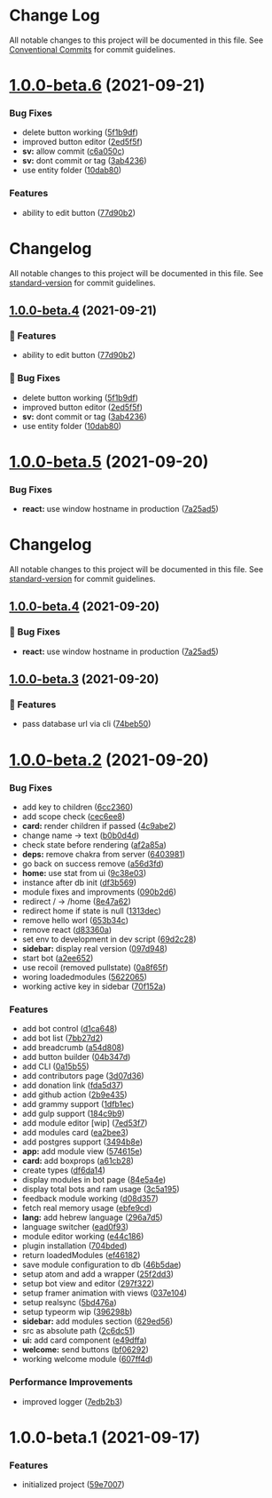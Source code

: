 # Change Log

All notable changes to this project will be documented in this file.
See [Conventional Commits](https://conventionalcommits.org) for commit guidelines.

# [1.0.0-beta.6](https://github.com/botmate/botmate/compare/v1.0.0-beta.5...v1.0.0-beta.6) (2021-09-21)


### Bug Fixes

* delete button working ([5f1b9df](https://github.com/botmate/botmate/commit/5f1b9dfc344c235095bef17fed0d7bce318f1205))
* improved button editor ([2ed5f5f](https://github.com/botmate/botmate/commit/2ed5f5f5a156b5296930450528f35e99270300fb))
* **sv:** allow commit ([c6a050c](https://github.com/botmate/botmate/commit/c6a050c0bbbfbbed4da14cd9d019bb0ca7394131))
* **sv:** dont commit or tag ([3ab4236](https://github.com/botmate/botmate/commit/3ab423677311c29ae54878e871bc8160e3097274))
* use entity folder ([10dab80](https://github.com/botmate/botmate/commit/10dab803d460161c8f3a3e8ae623c0daadf5901c))


### Features

* ability to edit button ([77d90b2](https://github.com/botmate/botmate/commit/77d90b27697c7f98265981c0d9366fa1626b52b8))





# Changelog

All notable changes to this project will be documented in this file. See [standard-version](https://github.com/conventional-changelog/standard-version) for commit guidelines.

## [1.0.0-beta.4](https://github.com/botmate/botmate/compare/v1.0.0-beta.5...v1.0.0-beta.4) (2021-09-21)


### 🎉 Features

* ability to edit button ([77d90b2](https://github.com/botmate/botmate/commit/77d90b27697c7f98265981c0d9366fa1626b52b8))


### 🐛 Bug Fixes

* delete button working ([5f1b9df](https://github.com/botmate/botmate/commit/5f1b9dfc344c235095bef17fed0d7bce318f1205))
* improved button editor ([2ed5f5f](https://github.com/botmate/botmate/commit/2ed5f5f5a156b5296930450528f35e99270300fb))
* **sv:** dont commit or tag ([3ab4236](https://github.com/botmate/botmate/commit/3ab423677311c29ae54878e871bc8160e3097274))
* use entity folder ([10dab80](https://github.com/botmate/botmate/commit/10dab803d460161c8f3a3e8ae623c0daadf5901c))

# [1.0.0-beta.5](https://github.com/botmate/botmate/compare/v1.0.0-beta.3...v1.0.0-beta.5) (2021-09-20)


### Bug Fixes

* **react:** use window hostname in production ([7a25ad5](https://github.com/botmate/botmate/commit/7a25ad599b11c382d7dc4373ad29094a7da5296e))





# Changelog

All notable changes to this project will be documented in this file. See [standard-version](https://github.com/conventional-changelog/standard-version) for commit guidelines.

## [1.0.0-beta.4](https://github.com/botmate/botmate/compare/v1.0.0-beta.3...v1.0.0-beta.4) (2021-09-20)


### 🐛 Bug Fixes

* **react:** use window hostname in production ([7a25ad5](https://github.com/botmate/botmate/commit/7a25ad599b11c382d7dc4373ad29094a7da5296e))

## [1.0.0-beta.3](https://github.com/botmate/botmate/compare/v1.0.0-beta.2...v1.0.0-beta.3) (2021-09-20)


### 🎉 Features

* pass database url via cli ([74beb50](https://github.com/botmate/botmate/commit/74beb5030f2b9c6fb7244ed85eecb92b12bd78b7))

# [1.0.0-beta.2](https://github.com/botmate/botmate/compare/v1.0.0-beta.1...v1.0.0-beta.2) (2021-09-20)


### Bug Fixes

* add key to children ([6cc2360](https://github.com/botmate/botmate/commit/6cc2360f3effee9f9887291d2b8f3b5903a0b8b9))
* add scope check ([cec6ee8](https://github.com/botmate/botmate/commit/cec6ee856cfbc3d53eb894fa08984675947c5b74))
* **card:** render children if passed ([4c9abe2](https://github.com/botmate/botmate/commit/4c9abe2677e6fac94dcd06d2262e3c3d8979eb32))
* change name -> text ([b0b0d4d](https://github.com/botmate/botmate/commit/b0b0d4ded79dc0eb314d630b05ad4f52aa4e43de))
* check state before rendering ([af2a85a](https://github.com/botmate/botmate/commit/af2a85a4624288552c61842f6f82e6d291967e63))
* **deps:** remove chakra from server ([6403981](https://github.com/botmate/botmate/commit/64039818bb2c084ad98ee12f594487da8bd0720f))
* go back on success remove ([a56d3fd](https://github.com/botmate/botmate/commit/a56d3fd8a821b7d6ff5f89601cce6b5b9324d94a))
* **home:** use stat from ui ([9c38e03](https://github.com/botmate/botmate/commit/9c38e037aa665a49705cb0683688b026b91f21cf))
* instance after db init ([df3b569](https://github.com/botmate/botmate/commit/df3b5692cf76ca081807f676e655daad0a241a3c))
* module fixes and improvments ([090b2d6](https://github.com/botmate/botmate/commit/090b2d6737ba83cadd163994e3fb789b06b77023))
* redirect / -> /home ([8e47a62](https://github.com/botmate/botmate/commit/8e47a620f0422a5612976a74bad2710e324206d5))
* redirect home if state is null ([1313dec](https://github.com/botmate/botmate/commit/1313dec865a9ccbe71386857de36d3b5e1fe5c68))
* remove hello worl ([653b34c](https://github.com/botmate/botmate/commit/653b34c1e1751202f3a2d4b4b426c98f17267829))
* remove react ([d83360a](https://github.com/botmate/botmate/commit/d83360a47fd1e48d251e1d348677a43b0d5c7dc4))
* set env to development in dev script ([69d2c28](https://github.com/botmate/botmate/commit/69d2c289f419655b04c7b0f6309ee294eca2e0bb))
* **sidebar:** display real version ([097d948](https://github.com/botmate/botmate/commit/097d94847cc4d4dd943eb5b69b044016e2518e0d))
* start bot ([a2ee652](https://github.com/botmate/botmate/commit/a2ee65294a7ae3c678d5c9f8b60ca2e96affc3dd))
* use recoil (removed pullstate) ([0a8f65f](https://github.com/botmate/botmate/commit/0a8f65f35310f20e37f7031a0a23fff4a83800c0))
* woring loadedmodules ([5622065](https://github.com/botmate/botmate/commit/5622065597d2461c13fe90a360f03a766a1672b2))
* working active key in sidebar ([70f152a](https://github.com/botmate/botmate/commit/70f152abc42ce46f7e7c9d1978b59017c96fb45d))


### Features

* add bot control ([d1ca648](https://github.com/botmate/botmate/commit/d1ca64873c785b790fdfd7cc205fb086e7c78311))
* add bot list ([7bb27d2](https://github.com/botmate/botmate/commit/7bb27d21ab7125bb0c9d55ea0337ea68506c3839))
* add breadcrumb ([a54d808](https://github.com/botmate/botmate/commit/a54d808b5733fd79b84470488d5fcbf9f4cce36a))
* add button builder ([04b347d](https://github.com/botmate/botmate/commit/04b347d7a5b7ee9f8acdc4b88833f9f2c46a2d98))
* add CLI ([0a15b55](https://github.com/botmate/botmate/commit/0a15b55ce749e078020db9537df97585e00b9a47))
* add contributors page ([3d07d36](https://github.com/botmate/botmate/commit/3d07d3667898c4771e246580cc5eea2f6afae22a))
* add donation link ([fda5d37](https://github.com/botmate/botmate/commit/fda5d37c469eb2fe1d13ca46170659b48c18acbd))
* add github action ([2b9e435](https://github.com/botmate/botmate/commit/2b9e4359a4dda69175c14a3e8f78e7351b8bb3be))
* add grammy support ([1dfb1ec](https://github.com/botmate/botmate/commit/1dfb1ecc75d0dafc15efe53f9f5e1cbdff2bea70))
* add gulp support ([184c9b9](https://github.com/botmate/botmate/commit/184c9b9d36c6b719931769e45014d7fbb8b42311))
* add module editor [wip] ([7ed53f7](https://github.com/botmate/botmate/commit/7ed53f750c954d0c43a02e087737b20b62c510d5))
* add modules card ([ea2bee3](https://github.com/botmate/botmate/commit/ea2bee3ae8e67a65abccdc03dacd01d65f20ae59))
* add postgres support ([3494b8e](https://github.com/botmate/botmate/commit/3494b8e04840ef4df102c6927811790dadf9223a))
* **app:** add module view ([574615e](https://github.com/botmate/botmate/commit/574615e74f8ccfc97b9f42cc067dad4c110eccf6))
* **card:** add boxprops ([a61cb28](https://github.com/botmate/botmate/commit/a61cb280b9a38a985935d98cc8268ee2eb4bb37f))
* create types ([df6da14](https://github.com/botmate/botmate/commit/df6da142eecc962d5b069769961c7b15f6da61cb))
* display modules in bot page ([84e5a4e](https://github.com/botmate/botmate/commit/84e5a4e00b98508d430fba69790423f384f8dc16))
* display total bots and ram usage ([3c5a195](https://github.com/botmate/botmate/commit/3c5a1959789a053f0e5e9091c05fc42fca282f9f))
* feedback module working ([d08d357](https://github.com/botmate/botmate/commit/d08d357aa12f3702c750f48a0d4132bbdbdd549b))
* fetch real memory usage ([ebfe9cd](https://github.com/botmate/botmate/commit/ebfe9cd04ecdbec3766601e0bb161233a499521c))
* **lang:** add hebrew language ([296a7d5](https://github.com/botmate/botmate/commit/296a7d5db781eb37fac65685e8d5984b8c6b6c91))
* language switcher ([ead0f93](https://github.com/botmate/botmate/commit/ead0f930e66287b46a9c9f0aa8250070edd2f3fd))
* module editor working ([e44c186](https://github.com/botmate/botmate/commit/e44c186ea310688e26f3d8daf15487df2b41c26f))
* plugin installation ([704bded](https://github.com/botmate/botmate/commit/704bded67e2dc98d87a40ea3e8bbc438e3ea2aed))
* return loadedModules ([ef46182](https://github.com/botmate/botmate/commit/ef461820a8bce3faef632ab2bbaa774ebd889cdd))
* save module configuration to db ([46b5dae](https://github.com/botmate/botmate/commit/46b5daef01086de57cf08265a27acd3ed2ac3191))
* setup atom and add a wrapper ([25f2dd3](https://github.com/botmate/botmate/commit/25f2dd3e30bef40630dbd9d9d01570215ec491c1))
* setup bot view and editor ([297f322](https://github.com/botmate/botmate/commit/297f3224b39dc02e21844c14ae706aff0ff523d3))
* setup framer animation with views ([037e104](https://github.com/botmate/botmate/commit/037e10489731b3c53a7737c33030b86d1d74c3e8))
* setup realsync ([5bd476a](https://github.com/botmate/botmate/commit/5bd476a75b8839522b7e393837636b215cdad9d4))
* setup typeorm wip ([396298b](https://github.com/botmate/botmate/commit/396298b907702fb8c75cea1f585139eafea871ca))
* **sidebar:** add modules section ([629ed56](https://github.com/botmate/botmate/commit/629ed56f3c79127bca410ccbef9443bf82eb7b58))
* src as absolute path ([2c6dc51](https://github.com/botmate/botmate/commit/2c6dc5139d5261cc10034fd2366ae1527c92eb13))
* **ui:** add card component ([e49dffa](https://github.com/botmate/botmate/commit/e49dffae9818fea23a6da47cb8cebfaea41a1459))
* **welcome:** send buttons ([bf06292](https://github.com/botmate/botmate/commit/bf062927a0b18714e7290cf0a23760c4c5f0b821))
* working welcome module ([607ff4d](https://github.com/botmate/botmate/commit/607ff4dc7af6330d09293c209e05a128f4385c92))


### Performance Improvements

* improved logger ([7edb2b3](https://github.com/botmate/botmate/commit/7edb2b3a8fbbe8681e8624a6dc3970a73ed984d3))





# 1.0.0-beta.1 (2021-09-17)


### Features

* initialized project ([59e7007](https://github.com/botmate/botmate/commit/59e70078880871675bd249fb391280f135686352))
